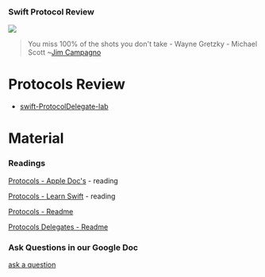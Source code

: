 ### Swift Protocol Review


![](http://i.imgur.com/SVcsORV.png)
> You miss 100% of the shots you don't take - Wayne Gretzky - Michael Scott ~[Jim Campagno](https://en.wikipedia.org/wiki/Jim_Campagno)


# Protocols Review


* [swift-ProtocolDelegate-lab](https://github.com/learn-co-curriculum/swift-ProtocolDelegate-lab/tree/solution)



# Material

### Readings

[Protocols - Apple Doc's](https://developer.apple.com/library/content/documentation/Swift/Conceptual/Swift_Programming_Language/Protocols.html) - reading

[Protocols - Learn Swift](http://www.aidanf.net/learn-swift/protocols) - reading


[Protocols - Readme](https://github.com/learn-co-curriculum/swift-protocols-readme)

[Protocols Delegates - Readme](https://github.com/learn-co-curriculum/swift-protocolType-lab)


### Ask Questions in our Google Doc

[ask a question](https://docs.google.com/document/d/1KY92Vn20bAwT12woZuq_924s6mHlr7DNK5rHyfcgP5Q/edit?usp=sharing)

